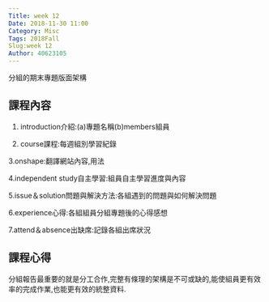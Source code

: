 ```yaml
---
Title: week 12
Date: 2018-11-30 11:00
Category: Misc
Tags: 2018Fall
Slug:week 12
Author: 40623105
---
```


分組的期末專題版面架構

<!-- PELICAN_END_SUMMARY -->

課程內容
----

1. introduction介紹:(a)專題名稱(b)members組員 

2. course課程:每週組別學習紀錄

3.onshape:翻譯網站內容,用法 

4.independent study自主學習:組員自主學習進度與內容

5.issue＆solution問題與解決方法:各組遇到的問題與如何解決問題

6.experience心得:各組組員分組專題後的心得感想

7.attend＆absence出缺席:記錄各組出席狀況
 



課程心得
----

分組報告最重要的就是分工合作,完整有條理的架構是不可或缺的,能使組員更有效率的完成作業,也能更有效的統整資料.


